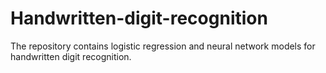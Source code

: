 # Handwritten-digit-recognition
The repository contains logistic regression and neural network models for handwritten digit recognition.
